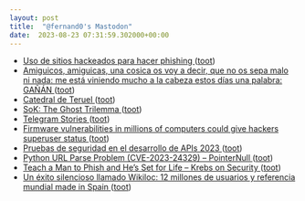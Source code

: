 ```yaml
---
layout: post
title:  "@fernand0's Mastodon"
date:  2023-08-23 07:31:59.302000+00:00
---
```

*  [Uso de sitios hackeados para hacer phishing ](https://securelist.lat/phishing-with-hacked-sites/98050) ([toot](https://mastodon.social/@fernand0/110937762647468739))
*  [Amiguicos, amiguicas, una cosica os voy a decir, que no os sepa malo ni nada: me está viniendo mucho a la cabeza estos días una palabra: GAÑÁN ](https://mastodon.social/@fernand0/110934863716706858) ([toot](https://mastodon.social/@fernand0/110934863716706858))
*  [Catedral de Teruel ](https://avecesunafoto.wordpress.com/2023/08/22/catedral-de-teruel) ([toot](https://mastodon.social/@fernand0/110934410383557104))
*  [SoK: The Ghost Trilemma ](https://arxiv.org/abs/2308.0220) ([toot](https://mastodon.social/@fernand0/110934343036640852))
*  [Telegram Stories ](https://telegram.org/tour/storie) ([toot](https://mastodon.social/@fernand0/110934253894883438))
*  [Firmware vulnerabilities in millions of computers could give hackers superuser status ](https://arstechnica.com/security/2023/07/millions-of-servers-inside-data-centers-imperiled-by-flaws-in-ami-bmc-firmware) ([toot](https://mastodon.social/@fernand0/110933999061215975))
*  [Pruebas de seguridad en el desarrollo de APIs 2023 ](https://blog.segu-info.com.ar) ([toot](https://mastodon.social/@fernand0/110933770406743453))
*  [Python URL Parse Problem (CVE-2023-24329) – PointerNull ](https://pointernull.com/security/python-url-parse-problem.htm) ([toot](https://mastodon.social/@fernand0/110933553883184194))
*  [Teach a Man to Phish and He’s Set for Life – Krebs on Security ](https://krebsonsecurity.com/2023/08/teach-a-man-to-phish-and-hes-set-for-life) ([toot](https://mastodon.social/@fernand0/110933330937705665))
*  [Un éxito silencioso llamado Wikiloc: 12 millones de usuarios y referencia mundial made in Spain ](https://www.xataka.com/empresas-y-economia/exito-silencioso-llamado-wikiloc-12-millones-usuarios-referencia-mundial-made-in-spai) ([toot](https://mastodon.social/@fernand0/110933012276382630))
